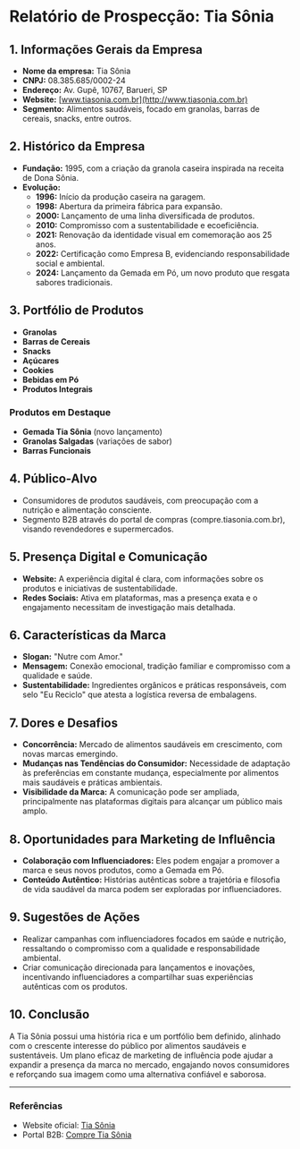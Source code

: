 # Relatório de Prospecção: Tia Sônia

## 1. Informações Gerais da Empresa
- **Nome da empresa:** Tia Sônia
- **CNPJ:** 08.385.685/0002-24
- **Endereço:** Av. Gupê, 10767, Barueri, SP
- **Website:** [www.tiasonia.com.br](http://www.tiasonia.com.br)
- **Segmento:** Alimentos saudáveis, focado em granolas, barras de cereais, snacks, entre outros.

## 2. Histórico da Empresa
- **Fundação:** 1995, com a criação da granola caseira inspirada na receita de Dona Sônia.
- **Evolução:**
  - **1996:** Início da produção caseira na garagem.
  - **1998:** Abertura da primeira fábrica para expansão.
  - **2000:** Lançamento de uma linha diversificada de produtos.
  - **2010:** Compromisso com a sustentabilidade e ecoeficiência.
  - **2021:** Renovação da identidade visual em comemoração aos 25 anos.
  - **2022:** Certificação como Empresa B, evidenciando responsabilidade social e ambiental.
  - **2024:** Lançamento da Gemada em Pó, um novo produto que resgata sabores tradicionais.

## 3. Portfólio de Produtos
- **Granolas**
- **Barras de Cereais**
- **Snacks**
- **Açúcares**
- **Cookies**
- **Bebidas em Pó**
- **Produtos Integrais**
### Produtos em Destaque
- **Gemada Tia Sônia** (novo lançamento)
- **Granolas Salgadas** (variações de sabor)
- **Barras Funcionais**

## 4. Público-Alvo
- Consumidores de produtos saudáveis, com preocupação com a nutrição e alimentação consciente.
- Segmento B2B através do portal de compras (compre.tiasonia.com.br), visando revendedores e supermercados.

## 5. Presença Digital e Comunicação
- **Website:** A experiência digital é clara, com informações sobre os produtos e iniciativas de sustentabilidade.
- **Redes Sociais:** Ativa em plataformas, mas a presença exata e o engajamento necessitam de investigação mais detalhada.

## 6. Características da Marca
- **Slogan:** "Nutre com Amor."
- **Mensagem:** Conexão emocional, tradição familiar e compromisso com a qualidade e saúde.
- **Sustentabilidade:** Ingredientes orgânicos e práticas responsáveis, com selo "Eu Reciclo" que atesta a logística reversa de embalagens.

## 7. Dores e Desafios
- **Concorrência:** Mercado de alimentos saudáveis em crescimento, com novas marcas emergindo.
- **Mudanças nas Tendências do Consumidor:** Necessidade de adaptação às preferências em constante mudança, especialmente por alimentos mais saudáveis e práticas ambientais.
- **Visibilidade da Marca:** A comunicação pode ser ampliada, principalmente nas plataformas digitais para alcançar um público mais amplo.

## 8. Oportunidades para Marketing de Influência
- **Colaboração com Influenciadores:** Eles podem engajar a promover a marca e seus novos produtos, como a Gemada em Pó.
- **Conteúdo Autêntico:** Histórias autênticas sobre a trajetória e filosofia de vida saudável da marca podem ser exploradas por influenciadores.

## 9. Sugestões de Ações
- Realizar campanhas com influenciadores focados em saúde e nutrição, ressaltando o compromisso com a qualidade e responsabilidade ambiental.
- Criar comunicação direcionada para lançamentos e inovações, incentivando influenciadores a compartilhar suas experiências autênticas com os produtos.

## 10. Conclusão
A Tia Sônia possui uma história rica e um portfólio bem definido, alinhado com o crescente interesse do público por alimentos saudáveis e sustentáveis. Um plano eficaz de marketing de influência pode ajudar a expandir a presença da marca no mercado, engajando novos consumidores e reforçando sua imagem como uma alternativa confiável e saborosa.

---

### Referências
- Website oficial: [Tia Sônia](http://www.tiasonia.com.br)
- Portal B2B: [Compre Tia Sônia](https://compre.tiasonia.com.br)